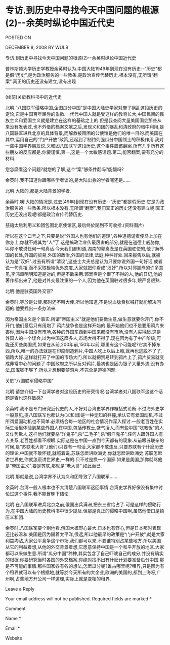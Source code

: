 # 专访.到历史中寻找今天中国问题的根源(2)--余英时纵论中国近代史  
POSTED ON

DECEMBER 8, 2008 BY WULB

专访.到历史中寻找今天中国问题的根源(2)--余英时纵论中国近代史

  普林斯顿大学历史学教授余英时认为.中国大陆1949年到现在没有历史--“历史"都是假“历史",是为政治服务的一些教条.是政治宣传代替历史.根本没有,无所谓“翻案".真正的历史还没有建立,没有出现

--------------

(续前)关於教科书中的近代史

北明.“八国联军侵略中国,企图瓜分中国"是中国大陆史学家对庚子祸乱这段历史的定论,它是中国百年屈辱的象徵.一代代中国人就是受这样的教育长大,中国民间的民族主义和爱国主义就是建立在这样的基础之上的.但是我查阅大量美国国会那些从来没有发表过,也不外借的档案文献之后,发现义和团的暴乱和清政府的暗中利用,是八国联军进兵北京的具体背景,而解救被围困的公使馆是他们的唯一目的.而美国在其中,运用自己的“门户开放"政策,还起到了制约列强瓜分中国领土的积极作用.我对一些中国学界朋友说,义和团八国联军这段历史,这个事件应该翻案.所有几乎所有这些朋友的反应都是.你要谨慎,第一,这是一个太敏感话题.第二,能否翻案,要有充分的材料.

您怎麽看这个问题?就您的了解,这个“案"够条件翻吗?能翻吗?

余英时.我不知道你跟哪些学者谈的,是大陆出身的学者呢还是......

北明.大陆的,都是大陆背景的学者.

余英时.噢!大陆的情况是,过去(49年)到现在没有历史--“历史"都是假历史.它是为政治服务的一些教条.所以根本没有,无所谓“翻案".我们真正的历史还没有建立呢!真正历史还没出现呢!都是政治宣传代替历史.





慈禧太后利用义和团包围北京使馆区,最后终於閙到不可收拾.(资料图片)

所以在这个口号之下,只要是说“外国人也有他们的道理",各种道德谴责便马上加在你身上,你就不成其为“人"了.这是搞政治宣传最厉害的部分,就是在道德上威胁你,叫你不敢说任何一句真话.今天我们都知道,湖南的郭嵩焘是在英国驻使的,他了解外国的长处,外国的贸易,外国的政治,外国的法律,法庭,种种好处.回来报告以后,就被认为是“汉奸".过去有所谓“清议",这些士大夫总是认为只要你说外国一句好话,或者说一句真相,而不采取极端仇外态度,大家就把你看成“汉奸".所以对郭嵩焘的许多意见,李鸿章明明知道是对的,但是不敢采用.郭嵩焘是个很了不得的人,他的日记,他的著作都出来了,他是对外交最注重的一个人,因为他在英国驻过很多年,跟严复很熟.

北明.他是驻英国外交官?

余英时.等於是公使.那时还不叫大使.所以他知道,不是说血脉贲张喊打就能解决问题的.他要找出一条办法来.

因为帝国主义是个事实.所谓“帝国主义"就是他们要做生意,做生意就要你开门,你不开门,他们最后只有用炮了.鸦片战争也是这样开始的.最开始他们也不是要用鸦片来害你,因为中国没有市场,各种的外国东西到中国来都没有市场,没有人买得起.这是外国人的一个误会,以为中国这麽多人,市场大得不得了.现在因为有了中产阶级,可能还买些美国货,如果在从前,200年前,150年以前,哪里有这个可能呢?它卖不掉东西,所以,唯一的办法就是在印度制造鸦片,中国人吃上以后上瘾,就再也逃脱不了了.销路大好.这样就打开了中国的市场大门.所以就把贸易转到鸦片上了,鸦片贸易就变成非常中心的问题了.中国政府之所以反对鸦片,最初也是因为银子大量外流,没有办法,国库钱不够了.所以才想到要禁鸦片.不完全是道德问题.

关於“八国联军侵略中国"

北明.请您介绍一下台湾学者对这段历史的研究情况.台湾学者对八国联军这这个话题是否也这样敏感?

余英时.我不是专门研究近代史的人,不好对台湾史学界作概括式论断.不过海外史学一般意见,提八国联军也都认为(义和团)是一种无知的莽撞,承认它有爱国动机,不过所谓爱国动机也不简单.必须结合每一地区的社会情况作深入探讨.一般老百姓在实际生活里体验到某些外国人在中国,包括传教士,盛气凌人,而有些中国“吃教饭"的人又仗势欺人,这样他们就要杀“洋鬼子",杀“二毛子",杀“假洋鬼子".任何人跟外国人有点关系,老百姓都看不顺眼.实际这是在中国一直到今天都有的现象.从前跟苏联亲的时候,是“苏联老大哥",(他们)只要有一句话,大家都不敢违反.只要苏联有个什麽历史的理论,中国就不敢怀疑,就照着说.苏联怎麽讲欧洲史,你就怎麽讲欧洲史.苏联怎麽讲世界史,你就怎麽讲世界史,一样的.只不过是换一个国家.如果是美国,那你就骂他是“帝国主义".要是苏联,那就是“老大哥".如此而已.

北明.那就是说,台湾学界不认为义和团导致了八国联军......

余英时.台湾一般人根本也不大清楚八国联军这回事情.台湾史学界好像没有集中讨论过这个事件.我不能冒昧下结论.

北明.在八国联军进兵北京之前,俄国出兵满洲,把东三省给占了.可是这样的侵略行为,在中国大陆的历史教科书中很少提及.但那是真正的侵略中国啊,虽然他借口是镇压义和团.

余英时.八国联军要个别地看.俄国大概野心最大.日本也有野心,但是日本那时表现还比较温和.美国是因为隔着太平洋,很远,所以他最早的政策是“门户开放",就是大家利益均沾,大家公平竞争这个市场,我们都可以来,不要谁特别占某些地方.所以美国从它的利益着想,从他的外交背景着想,它愿意保持中国是一个和平开放的地区.大家都可以来做生意.所谓“瓜分中国"种种,其实包含了自己吓唬自己的成分,并没有确实的根据.你要研究当时各国的外交档案,你绝对找不出有什麽计划要准备瓜分中国.那是不可能的事情.那些国家各有各的想法,怎麽瓜分呢?谁占哪里呢?租界,只是因为有个租界就可以有个根据地,就等於今天所有的大企业,欧洲的美国的,都到上海呀,广州啊,占些地方开公司一样道理,实际上就是变相的租界.

Leave a Reply

Your email address will not be published. Required fields are marked *

Comment

Name *

Email *

Website